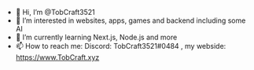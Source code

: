 - 👋 Hi, I’m @TobCraft3521
- 👀 I’m interested in websites, apps, games and backend including some AI
- 🌱 I’m currently learning Next.js, Node.js and more
- 📫 How to reach me: Discord: TobCraft3521#0484 , my webside: https://www.TobCraft.xyz
